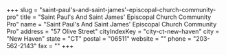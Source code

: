 +++
slug = "saint-paul's-and-saint-james'-episcopal-church-community-pro"
title = "Saint Paul's And Saint James' Episcopal Church Community Pro"
name = "Saint Paul's And Saint James' Episcopal Church Community Pro"
address = "57 Olive Street"
cityIndexKey = "city-ct-new-haven"
city = "New Haven"
state = "CT"
postal = "06511"
website = ""
phone = "203-562-2143"
fax = ""
+++
